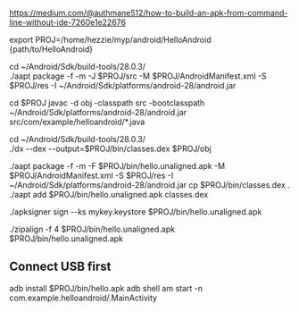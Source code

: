 https://medium.com/@authmane512/how-to-build-an-apk-from-command-line-without-ide-7260e1e22676


export PROJ=/home/hezzie/myp/android/HelloAndroid {path/to/HelloAndroid}

cd ~/Android/Sdk/build-tools/28.0.3/             
./aapt package -f -m -J $PROJ/src -M $PROJ/AndroidManifest.xml -S $PROJ/res -I ~/Android/Sdk/platforms/android-28/android.jar


cd $PROJ
javac -d obj -classpath src -bootclasspath ~/Android/Sdk/platforms/android-28/android.jar src/com/example/helloandroid/*.java


cd ~/Android/Sdk/build-tools/28.0.3/   
./dx --dex --output=$PROJ/bin/classes.dex $PROJ/obj

./aapt package -f -m -F $PROJ/bin/hello.unaligned.apk -M $PROJ/AndroidManifest.xml -S $PROJ/res -I ~/Android/Sdk/platforms/android-28/android.jar
cp $PROJ/bin/classes.dex .
./aapt add $PROJ/bin/hello.unaligned.apk classes.dex

./apksigner sign --ks mykey.keystore $PROJ/bin/hello.unaligned.apk


./zipalign -f 4 $PROJ/bin/hello.unaligned.apk $PROJ/bin/hello.unaligned.apk

## Connect USB first

adb install $PROJ/bin/hello.apk
adb shell am start -n com.example.helloandroid/.MainActivity

